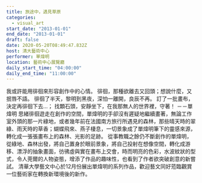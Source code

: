 ```yaml
---
title: 旅途中，遇見草原
categories:
  - visual_art
start_date: "2013-01-01"
end_date: "2013-01-01"
draft: false
date: 2020-05-20T08:49:47.832Z
host: 清大藝術中心
performer: 單煒明
location: 藝術中心展覽廳
daily_start_time: "04:00:00"
daily_end_time: "11:00:00"
---
```


我或許能用徘徊來形容創作中的心情。 徘徊，那種欲離去又回頭；想說什麼，又抿唇不語。 徘徊了半天，黎明到黑夜，深怕一離開，良辰不再。 訂了一批畫布，決定再徘徊下去…； 找顆石頭，安靜坐下，在我那無人的世界裡，守著！ －－單煒明 思緒徘徊遊走在創作的空間，單煒明的手卻沒有遲疑地繼續畫著，無論工作室外頭的那一片綠地，或者幾年前在法國南方旅行所遇見的森林，那些晴天時的翠綠、雨天時的草香；蝴蝶飛來、燕子棲息，一切景象成了單煒明筆下的靈感來源，轉化成一張張畫布上的森林、光影的足跡。 從事教職之餘仍不斷創作的單煒明，從綠地、森林出發，將自己置身於眼前景象，將自己投射在想像空間，轉化成游移、漂浮的抽象畫面，彷彿虛與實在畫布上交會，時而明亮的色彩，水波紋狀的型式，令人莞爾的人物姿態，增添了作品的趣味性，也看到了作者欲突破創意的新嘗試。 清華大學藝文中心於12月份展出單煒明的系列作品，歡迎藝文同好蒞臨觀賞一位藝術家在轉換新環境後的新作。